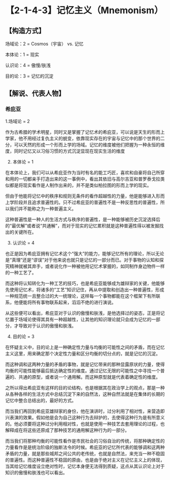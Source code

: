 # 【2-1-4-3】记忆主义（Mnemonism）

## 【构造方式】

场域论：2 = Cosmos（宇宙） vs. 记忆

本体论：1 = 现实

认识论：4 = 傲慢/肤浅

目的论：3 = 记忆的沉淀

## 【解说、代表人物】

### 希庇亚

1.场域论 = 2 

作为古希腊的学术明星，同时又是掌握了记忆术的希庇亚，可以说是天生的形而上学家，他不用经过复仇主义的蜕变，依靠现实存在的宇宙与记忆中的那个世界的二分，可以天然的形成一个形而上学的场域。记忆的维度被他们把握为一种永恒的维度，同时记忆又以习俗习惯的方式沉淀显现在现实生活的维度

2. 本体论 = 1

在本体论上，我们可以从希庇亚作为当时有名的能工巧匠，喜欢和自豪将自己所穿和用的一切都亲手打造出来的这一事例中，看出其依旧与高尔吉亚和普罗泰戈拉类似都是将现实看作是人制作出来的，并不是类似柏拉图的形而上学的现实。

但由于他能将记忆中的秩序和规则无条件的看作超越性的力量，他是能够进入形而上学阶段并且追求普遍性的。只不过希庇亚的普遍性不是一种反思性的普遍性，所以我们并不能称之为一种普遍主义。

这种普遍性是一种人的生活方式与秩序的普遍性，是一种能够被历史沉淀选择后的“最优解”或者说“共通解”，而对于现实的记忆累积就是这种普遍性得以被发掘找出的关键所在。

3. 认识论 = 4

也正是因为希庇亚拥有记忆术这个“强大”的能力，能够记忆所有的理论，所以无论是“真理”还是“谬误”对于他来说也就只是记忆的一部分而已。对于事物的认知和探究精神就被其弃手，或者说化作一种被他用记忆术掌握的，如同制作身边物件一样的一种工艺了。

而这种将认知转化为一种工艺的技巧，也是希庇亚能够成为雄辩家的关键，他能够先使用记忆术，将诸多的“工艺”知识记住，再从中提取和创造出一种普遍性，形成一种规范统一且整合过的大一统理论，这样每一个事物都能在这个框架下有所联系，他便能将所有事物联系起来，滔滔不绝的进行演说。

从这些便可以看出，希庇亚对于认识的傲慢和肤浅，是他选择过的姿态，正是将记忆置于场域论使得其具有一种超越性，让其他的知识理论就只会成为记忆的一部分，才导致对于认识的傲慢和肤浅。

4. 目的论 = 3

在怀疑主义中，目的论上是一种确定性力量与均衡的可能性之间的矛盾，而在记忆主义这里，用来确定那个决定性力量和区分均衡的切分点的，就是记忆的沉淀。

而这种调和这两种力量的矛盾的事物，就是记忆带来的那种显露原状的力量，使得均衡的可能性能够最后抵达确定性的维度。通过记忆无限的可能性之中寻找一个普遍的、共通的原型，或者说一个通用解。而这种原型就是代表着确定性的维度。

之所以得出希庇亚有这样的目的论结构，也是根据其在政治学上的观点，那是一种从各种各样的生活方式中总结沉淀下来的自然法，这种自然法就是在集体的长期的记忆中整合总结出的，最好的方式。

而当我们再回到希庇亚雄辩家的身份，他在演讲时，过分利用了相对性，来营造即兴表演的效果。假如他是会为自己这种行为去辩护的，去使得这种行为是有所意义的。他必须要将这种过分利用相对性，也就是使用一种技艺去套用理论的过程，也解释成在将这些还原成了那种技艺的通用解这种行为的一部分。

而当我们将那种均衡的可能性看作是市民社会的习俗自治的传统，将那种确定性的力量看作是是统治阶级的独断法令的时候。希庇亚的记忆所代表的能够调和这两种矛盾的力量，就是那些城邦之间公共的老传统，也就是自然法，来充当一种不稳固的普遍性。而这种普遍性不稳固的原由，也是由于绝对主义在记忆主义上的体现，当其给记忆维度设立绝对性时，记忆本身便无法得到质疑，这点从其认识论上对于知识的傲慢和肤浅也可以看出。

 